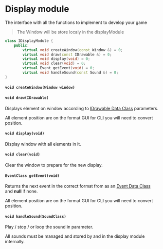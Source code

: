 # Display module
The interface with all the functions to implement to develop your game

> The Window will be store localy in the displayModule

```Cpp
class IDisplayModule {
    public:
	    virtual void createWindow(const Window &) = 0;
        virtual void draw(const IDrawable &) = 0;
        virtual void display(void) = 0;
        virtual void clear(void) = 0;
        virtual Event getEvent(void) = 0;
        virtual void handleSound(const Sound &) = 0;
}
```

#### `void createWindow(Window window)`

#### `void draw(IDrawable)`
Displays element on window according to [IDrawable Data Class](<Data structures.md#IDrawable>) parameters.

All element position are on the format GUI for CLI you will need to convert position.
#### `void display(void)`
Display window with all elements in it.
#### `void clear(void)`
Clear the window to prepare for the new display.
#### `EventClass getEvent(void)`
Returns the next event in the correct format from as an [Event Data Class](<Data structures.md#Event>) and **null** if none.

All element position are on the format GUI for CLI you will need to convert position.
#### `void handleSound(SoundClass)`
Play / stop / or loop the sound in parameter.

All sounds must be managed and stored by and in the display module internally.